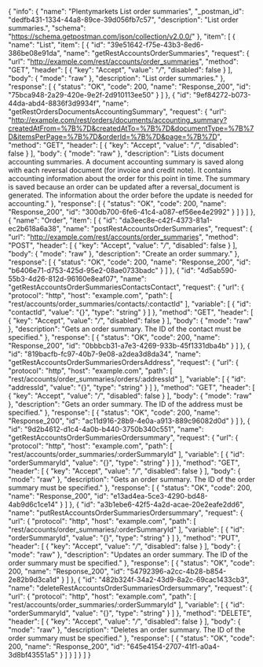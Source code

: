 {
  "info": {
    "name": "Plentymarkets List order summaries",
    "_postman_id": "dedfb431-1334-44a8-89ce-39d056fb7c57",
    "description": "List order summaries.",
    "schema": "https://schema.getpostman.com/json/collection/v2.0.0/"
  },
  "item": [
    {
      "name": "List",
      "item": [
        {
          "id": "39e51642-f75e-43b3-8ed6-386be08e91da",
          "name": "getRestAccountsOrderSummaries",
          "request": {
            "url": "http://example.com/rest/accounts/order_summaries",
            "method": "GET",
            "header": [
              {
                "key": "Accept",
                "value": "*/*",
                "disabled": false
              }
            ],
            "body": {
              "mode": "raw"
            },
            "description": "List order summaries."
          },
          "response": [
            {
              "status": "OK",
              "code": 200,
              "name": "Response_200",
              "id": "75bca948-2a29-420e-9e2f-2d910113ee50"
            }
          ]
        },
        {
          "id": "9ef84272-b073-44da-abd4-8836f3d9934f",
          "name": "getRestOrdersDocumentsAccountingSummary",
          "request": {
            "url": "http://example.com/rest/orders/documents/accounting_summary?createdAtFrom=%7B%7D&createdAtTo=%7B%7D&documentType=%7B%7D&itemsPerPage=%7B%7D&orderId=%7B%7D&page=%7B%7D",
            "method": "GET",
            "header": [
              {
                "key": "Accept",
                "value": "*/*",
                "disabled": false
              }
            ],
            "body": {
              "mode": "raw"
            },
            "description": "Lists document accounting summaries. A document accounting summary is saved along with each reversal document (for invoice and credit note). It contains accounting information about the order for this point in time. The summary is saved because an order can be updated after a reversal_document is generated. The information about the order before the update is needed for accounting."
          },
          "response": [
            {
              "status": "OK",
              "code": 200,
              "name": "Response_200",
              "id": "300db700-6fe6-41c4-a087-ef56ee4e2992"
            }
          ]
        }
      ]
    },
    {
      "name": "Order",
      "item": [
        {
          "id": "da3eec8e-c42f-4373-81a1-ec2b618a6a38",
          "name": "postRestAccountsOrderSummaries",
          "request": {
            "url": "http://example.com/rest/accounts/order_summaries",
            "method": "POST",
            "header": [
              {
                "key": "Accept",
                "value": "*/*",
                "disabled": false
              }
            ],
            "body": {
              "mode": "raw"
            },
            "description": "Create an order summary."
          },
          "response": [
            {
              "status": "OK",
              "code": 200,
              "name": "Response_200",
              "id": "b6406e71-d753-425d-95e2-08ae0733badc"
            }
          ]
        },
        {
          "id": "4d5ab590-55b3-4d26-812d-96160e8eaf07",
          "name": "getRestAccountsOrderSummariesContactsContact",
          "request": {
            "url": {
              "protocol": "http",
              "host": "example.com",
              "path": [
                "rest/accounts/order_summaries/contacts/:contactId"
              ],
              "variable": [
                {
                  "id": "contactId",
                  "value": "{}",
                  "type": "string"
                }
              ]
            },
            "method": "GET",
            "header": [
              {
                "key": "Accept",
                "value": "*/*",
                "disabled": false
              }
            ],
            "body": {
              "mode": "raw"
            },
            "description": "Gets an order summary. The ID of the contact must be specified."
          },
          "response": [
            {
              "status": "OK",
              "code": 200,
              "name": "Response_200",
              "id": "0bbbcb31-a7e3-4269-933b-45f1331dba4b"
            }
          ]
        },
        {
          "id": "819bacfb-fc97-40b7-9e08-a2dea3d8da34",
          "name": "getRestAccountsOrderSummariesOrdersAddress",
          "request": {
            "url": {
              "protocol": "http",
              "host": "example.com",
              "path": [
                "rest/accounts/order_summaries/orders/:addressId"
              ],
              "variable": [
                {
                  "id": "addressId",
                  "value": "{}",
                  "type": "string"
                }
              ]
            },
            "method": "GET",
            "header": [
              {
                "key": "Accept",
                "value": "*/*",
                "disabled": false
              }
            ],
            "body": {
              "mode": "raw"
            },
            "description": "Gets an order summary. The ID of the address must be specified."
          },
          "response": [
            {
              "status": "OK",
              "code": 200,
              "name": "Response_200",
              "id": "ac11d916-28b9-4e0a-a913-889c96082d0d"
            }
          ]
        },
        {
          "id": "9d2b4612-d1c4-4a0b-b440-3750b340c551",
          "name": "getRestAccountsOrderSummariesOrdersummary",
          "request": {
            "url": {
              "protocol": "http",
              "host": "example.com",
              "path": [
                "rest/accounts/order_summaries/:orderSummaryId"
              ],
              "variable": [
                {
                  "id": "orderSummaryId",
                  "value": "{}",
                  "type": "string"
                }
              ]
            },
            "method": "GET",
            "header": [
              {
                "key": "Accept",
                "value": "*/*",
                "disabled": false
              }
            ],
            "body": {
              "mode": "raw"
            },
            "description": "Gets an order summary. The ID of the order summary must be specified."
          },
          "response": [
            {
              "status": "OK",
              "code": 200,
              "name": "Response_200",
              "id": "e13ad4ea-5ce3-4290-bd48-4ab9d6c1ce14"
            }
          ]
        },
        {
          "id": "a3b1ebe6-42f5-4a2d-acae-20e2eafe2dd6",
          "name": "putRestAccountsOrderSummariesOrdersummary",
          "request": {
            "url": {
              "protocol": "http",
              "host": "example.com",
              "path": [
                "rest/accounts/order_summaries/:orderSummaryId"
              ],
              "variable": [
                {
                  "id": "orderSummaryId",
                  "value": "{}",
                  "type": "string"
                }
              ]
            },
            "method": "PUT",
            "header": [
              {
                "key": "Accept",
                "value": "*/*",
                "disabled": false
              }
            ],
            "body": {
              "mode": "raw"
            },
            "description": "Updates an order summary. The ID of the order summary must be specified."
          },
          "response": [
            {
              "status": "OK",
              "code": 200,
              "name": "Response_200",
              "id": "54792396-a2cc-4b28-b854-2e82b9d3ca1d"
            }
          ]
        },
        {
          "id": "482b324f-34a2-43d9-8a2c-69cac1433cb3",
          "name": "deleteRestAccountsOrderSummariesOrdersummary",
          "request": {
            "url": {
              "protocol": "http",
              "host": "example.com",
              "path": [
                "rest/accounts/order_summaries/:orderSummaryId"
              ],
              "variable": [
                {
                  "id": "orderSummaryId",
                  "value": "{}",
                  "type": "string"
                }
              ]
            },
            "method": "DELETE",
            "header": [
              {
                "key": "Accept",
                "value": "*/*",
                "disabled": false
              }
            ],
            "body": {
              "mode": "raw"
            },
            "description": "Deletes an order summary. The ID of the order summary must be specified."
          },
          "response": [
            {
              "status": "OK",
              "code": 200,
              "name": "Response_200",
              "id": "645e4154-2707-41f1-a0a4-3d8bf43551a5"
            }
          ]
        }
      ]
    }
  ]
}